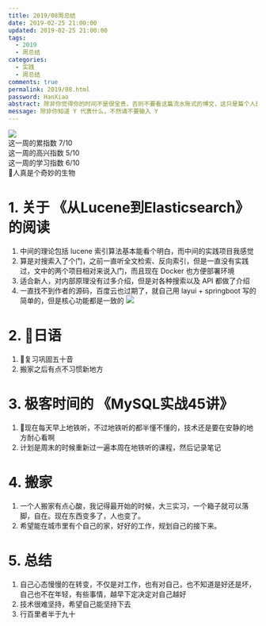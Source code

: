 ```yaml
---
title: 2019/08周总结
date: 2019-02-25 21:00:00
updated: 2019-02-25 21:00:00
tags:
  - 2019
  - 周总结
categories: 
  - 实践
  - 周总结
comments: true
permalink: 2019/08.html  
password: HanXiao
abstract: 除非你觉得你的时间不是很宝贵，否则不要看这篇流水账式的博文，这只是篇个人的工作的学习一个总结而已，没有包含任何的技术细节
message: 除非你知道 Y 代表什么，不然请不要输入 Y
---
```


![][0]  
这一周的累指数 7/10  
这一周的高兴指数 5/10   
这一周的学习指数 6/10  
人真是个奇妙的生物

<!--more-->

# 1. 关于 《从Lucene到Elasticsearch》 的阅读

1. 中间的理论包括 lucene 索引算法基本能看个明白，而中间的实践项目我感觉  
2. 算是对搜索入了个门，之前一直听全文检索、反向索引，但是一直没有实践过，文中的两个项目相对来说入门，而且现在 Docker 也方便部署环境  
3. 适合新人，对内部原理没有过多介绍，但是对各种搜索以及 API 都做了介绍
4. 一直找不到作者的源码，百度云也过期了，就自己用 layui + springboot 写的简单的，但是核心功能都是一致的
![][1]

# 2. 日语  

1. 复习巩固五十音
2. 搬家之后有点不习惯新地方

# 3. 极客时间的 《MySQL实战45讲》

1. 现在每天早上地铁听，不过地铁听的都半懂不懂的，技术还是要在安静的地方耐心看啊  
2. 计划是周末的时候重新过一遍本周在地铁听的课程，然后记录笔记

# 4. 搬家

1. 一个人搬家有点心酸，我记得最开始的时候，大三实习，一个箱子就可以落脚，自在。现在东西变多了，人也变了。  
2. 希望能在城市里有个自己的家，好好的工作，规划自己的接下来。

# 5. 总结

1. 自己心态慢慢的在转变，不仅是对工作，也有对自己，也不知道是好还是坏，自己也不在年轻，有些事情，越早下定决定对自己越好   
2. 技术很难坚持，希望自己能坚持下去  
3. 行百里者半于九十

[0]: https://leran2deeplearnjavawebtech.oss-cn-beijing.aliyuncs.com/somephoto/2019-02-15%E5%B0%8F%E7%86%8A.jpg
[1]: https://leran2deeplearnjavawebtech.oss-cn-beijing.aliyuncs.com/learn/%E4%BB%8ELucene%E5%88%B0Elasticsearch/%E4%BB%8ELucene%E5%88%B0Elasticsearch.png